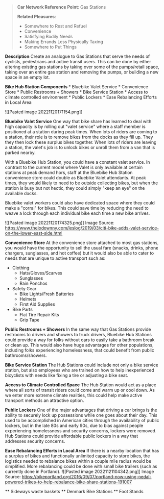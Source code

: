 > **Car Network Reference Point**: 
> Gas Stations
> 
> **Related Pleasures**: 
> * Somewhere to Rest and Refuel
> * Convenience
> * Satisfying Bodily Needs
> * Making Errands Less Physically Taxing
> * Somewhere to Put Things

**Description** 
Create an analogue to Gas Stations that serve the needs of cyclists, pedestrians and active transit users. This can be done by either altering existing gas stations by taking over some of the pumps/retail space, taking over an entire gas station and removing the pumps, or building a new space in an empty lot. 

**Bike Hub Station Components**
	* Bluebike Valet Service
	* Convenience Store
	* Public Restrooms + Showers
	* Bike Service Station
	* Access to climate controlled environment
	* Public Lockers
	* Ease Rebalancing Efforts in Local Area

![[Pasted image 20221120171154.png]] 


**Bluebike Valet Service**
One way that bike share has learned to deal with high capacity is by rolling out "valet service" where a staff member is positioned at a station during peak times. When lots of riders are coming to a station, their role is to remove bikes from the docks as they fill up. They they then lock these surplus bikes together.  When lots of riders are leaving a station, the valet's job is to unlock bikes or unroll them from a van that is parked nearby. 

With a Bluebike Hub Station, you could have a constant valet service. In contrast to the current model where Valet is only available at certain stations at peak demand hors, staff at the Bluebike Hub Station convenience store could double as Bluebike Valet attendants. At peak times, they would likely to need to be outside collecting bikes, but when the station is busy but not hectic, they could simply "keep an eye" on the available docks. 

Bluebike valet workers could also have dedicated space where they could make a "corral" for bikes. This could save time by reducing the need to weave a lock through each individual bike each time a new bike arrives. 

![[Pasted image 20221120174325.png]] Image Source: https://www.thelodownny.com/leslog/2019/03/citi-bike-adds-valet-service-on-the-lower-east-side.html


**Convenience Store**
At the convenience store attached to most gas stations, you would have the opportunity to sell the usual fare (snacks, drinks, phone chargers, sunglasses, and hot coffee) but it would also be able to cater to needs that are unique to active transport such as:
* Clothing
	* Hats/Gloves/Scarves
	* Sunglasses
	* Rain Ponchos
* Safety Gear
	* Bike Lights/Fresh Batteries
	* Helmets
	* First Aid Supplies 
* Bike Parts
	* Flat Tire Repair Kits
	* Grip Tape

**Public Restrooms + Showers** 
In the same way that Gas Stations provide restrooms to drivers and showers to truck drivers, Bluebike Hub Stations could provide a way for folks without cars to easily take a bathroom break or clean up.  This would also have huge advantages for other populations, including folks experiencing homelessness, that could benefit from public bathrooms/showers. 

**Bike Service Station**
The Hub Stations could include not only a bike service station, but also employees who are trained on how to help inexperienced bicyclists with needs like fixing a tire or adjusting a bike seat. 

**Access to Climate Controlled Space**
The Hub Station would act as a place where all sorts of transit riders could come and warm up or cool down. As we enter more extreme climate realities, this could help make active transport methods an attractive option. 

**Public Lockers** 
One of the major advantages that driving a car brings is the ability to securely lock up possessions while one goes about their day. This used to be accomplished in American cities through the availability of public lockers, but in the late 80s and early 90s, due to bias against people experiencing homelessness and security concerns, lockers were removed. Hub Stations could provide affordable public lockers in a way that addresses security concerns. 

**Ease Rebalancing Efforts in Local Area**
If there is a nearby location that has a surplus of bikes and functionally unlimited capacity to store bikes, the logistics needed to rebalance bikes within a couple mile radius would be simplified. More rebalancing could be done with small bike trailers (such as currently done in Portland). 
![[Pasted image 20221121104342.png]]
Image Source: https://bikeportland.org/2016/09/07/portland-now-using-pedal-powered-trikes-to-help-rebalance-bike-share-stations-191007


** Sideways waste baskets
** Denmark Bike Stations
** Foot Stands 